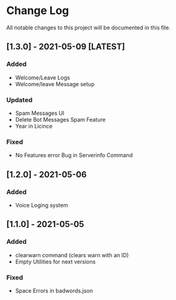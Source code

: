 # Change Log

All notable changes to this project will be documented in this file.

## [1.3.0] - 2021-05-09 [LATEST]

### Added

- Welcome/Leave Logs
- Welcome/leave Message setup

### Updated

- Spam Messages UI
- Delete Bot Messages Spam Feature
- Year in Licince

### Fixed

- No Features error Bug in Serverinfo Command

## [1.2.0] - 2021-05-06

### Added

- Voice Loging system

## [1.1.0] - 2021-05-05

### Added

- clearwarn command (clears warn with an ID)
- Empty Utilities for next versions

### Fixed

- Space Errors in badwords.json
